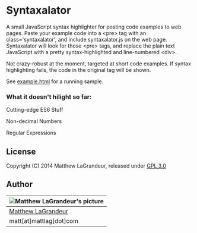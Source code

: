 # Syntaxalator
A small JavaScript syntax highlighter for posting code examples to web pages.  Paste your 
example code into a &lt;pre&gt; tag with an class='syntaxalator', and include syntaxalator.js 
on the web page.  Syntaxalator will look for those &lt;pre&gt; tags, and replace the plain 
text JavaScript with a pretty syntax-highlighted and line-numbered &lt;div&gt;.

Not crazy-robust at the moment, targeted at short code examples.  If syntax highlighting fails, 
the code in the original tag will be shown.

See [example.html](example.html) for a running sample.

### What it doesn't hilight so far:
Cutting-edge ES6 Stuff

Non-decimal Numbers

Regular Expressions

## License
Copyright (C) 2014 Matthew LaGrandeur, released under [GPL 3.0](https://www.gnu.org/licenses/gpl-3.0-standalone.html)

## Author
| ![Matthew LaGrandeur's picture](https://1.gravatar.com/avatar/f6f7b963adc54db7e713d7bd5f4903ec?s=70) |
|---|
| [Matthew LaGrandeur](http://mattlag.com/) |
| matt[at]mattlag[dot]com |



